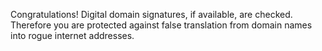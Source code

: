 Congratulations! Digital domain signatures, if available, are checked. Therefore you are protected against false translation from domain names into rogue internet addresses.

